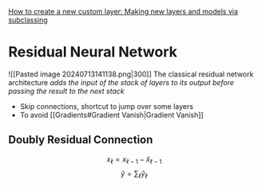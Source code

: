 [How to create a new custom layer: Making new layers and models via subclassing](https://www.tensorflow.org/guide/keras/making_new_layers_and_models_via_subclassing)

# Residual Neural Network
![[Pasted image 20240713141138.png|300]]
The classical residual network architecture *adds the input of the stack of layers to its output before passing the result to the next stack*
- Skip connections, shortcut to jump over some layers
- To avoid [[Gradients#Gradient Vanish|Gradient Vanish]]

## Doubly Residual Connection
$$x_{\ell}=x_{\ell-1}-\hat{x}_{\ell-1}$$
$$ \hat{y}=\sum_{\ell}\hat{y}_{\ell}$$
